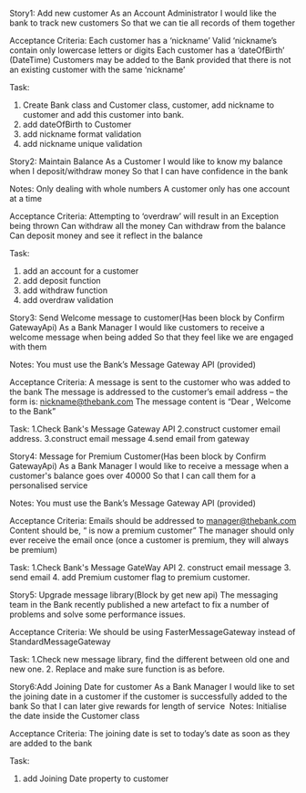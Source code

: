 Story1: Add new customer
 As an Account Administrator I would like the bank to track new customers So that we can tie all records of them together

Acceptance Criteria:
Each customer has a ‘nickname’
Valid ‘nickname’s contain only lowercase letters or digits
Each customer has a ‘dateOfBirth’ (DateTime)
Customers may be added to the Bank provided that there is not an existing customer with the same ‘nickname’

Task:
 1. Create Bank class and Customer class, customer, add nickname to customer and add this customer into bank.
 2. add dateOfBirth to Customer
 3. add nickname format validation
 4. add nickname unique validation


Story2: Maintain Balance
 As a Customer I would like to know my balance when I deposit/withdraw money So that I can have confidence in the bank

Notes:
Only dealing with whole numbers
A customer only has one account at a time

Acceptance Criteria:
Attempting to ‘overdraw’ will result in an Exception being thrown
Can withdraw all the money
Can withdraw from the balance
Can deposit money and see it reflect in the balance

Task:
 1. add an account for a customer
 2. add deposit function
 3. add withdraw function
 4. add overdraw validation

Story3: Send Welcome message to customer(Has been block by Confirm GatewayApi)
 As a Bank Manager I would like customers to receive a welcome message when being added So that they feel like we are engaged with them

Notes:
You must use the Bank’s Message Gateway API (provided)

Acceptance Criteria:
A message is sent to the customer who was added to the bank
The message is addressed to the customer’s email address – the form is: nickname@thebank.com
The message content is “Dear <nickname>, Welcome to the Bank”

Task:
 1.Check Bank's Message Gateway API
 2.construct customer email address.
 3.construct email message
 4.send email from gateway

Story4: Message for Premium Customer(Has been block by Confirm GatewayApi)
As a Bank Manager
I would like to receive a message when a customer's balance goes over 40000
So that I can call them for a personalised service

Notes:
You must use the Bank’s Message Gateway API (provided)

Acceptance Criteria:
Emails should be addressed to manager@thebank.com
Content should be, “<nickname> is now a premium customer”
The manager should only ever receive the email once (once a customer is premium, they will always be premium)

Task:
 1.Check Bank's Message GateWay API
 2. construct email message
 3. send email
 4. add Premium customer flag to premium customer.

Story5: Upgrade message library(Block by get new api)
The messaging team in the Bank recently published a new artefact to fix a number of problems and solve some performance issues.

Acceptance Criteria:
We should be using FasterMessageGateway instead of StandardMessageGateway

Task:
 1.Check new message library, find the different between old one and new one.
 2. Replace and make sure function is as before.

Story6:Add Joining Date for customer
As a Bank Manager I would like to set the joining date in a customer if the customer is successfully added to the bank So that I can later give rewards for length of service 
Notes:
Initialise the date inside the Customer class

Acceptance Criteria:
The joining date is set to today’s date as soon as they are added to the bank 

 Task:
  1. add Joining Date property to customer


